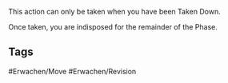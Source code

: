This action can only be taken when you have been Taken Down.

Once taken, you are indisposed for the remainder of the Phase.
## Tags
#Erwachen/Move #Erwachen/Revision 
